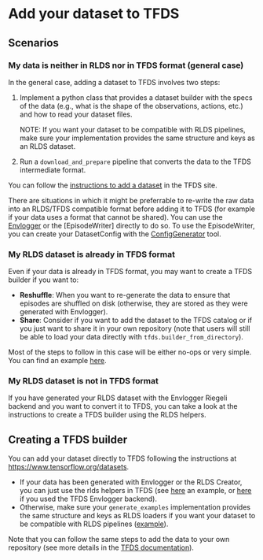 # Add your dataset to TFDS

## Scenarios

### My data is neither in RLDS nor in TFDS format (general case)

In the general case, adding a dataset to TFDS involves two steps:

1.  Implement a python class that provides a dataset builder with the specs of
    the data (e.g., what is the shape of the observations, actions, etc.) and
    how to read your dataset files.

    NOTE: If you want your dataset to be compatible with RLDS pipelines, make
    sure your implementation provides the same structure and keys as an RLDS
    dataset.

2.  Run a `download_and_prepare` pipeline that converts the data to the TFDS
    intermediate format.

You can follow the [instructions to add a dataset] in the TFDS site.

There are situations in which it might be preferrable to re-write the raw data
into an RLDS/TFDS compatible format before adding it to TFDS (for example if
your data uses a format that cannot be shared). You can use the [Envlogger] or
the [EpisodeWriter] directly to do so. To use the EpisodeWriter, you can create
your DatasetConfig with the [ConfigGenerator] tool.

[instructions to add a dataset]: https://www.tensorflow.org/datasets/add_dataset?hl=en
[EpisodeWiter]: https://github.com/google-research/rlds/blob/main/rlds/tfds/episode_writer.py
[Envlogger]:https://github.com/google-research/rlds#how-to-create-a-dataset
[ConfigGenerator]: https://github.com/google-research/rlds/blob/main/rlds/tfds/config_generator.py

### My RLDS dataset is already in TFDS format

Even if your data is already in TFDS format, you may want to create a TFDS
builder if you want to:

*   **Reshuffle**: When you want to re-generate the data to ensure that episodes
    are shuffled on disk (otherwise, they are stored as they were generated with
    Envlogger).
*   **Share**: Consider if you want to add the dataset to the TFDS catalog or if
    you just want to share it in your own repository (note that users will still
    be able to load your data directly with `tfds.builder_from_directory`).

Most of the steps to follow in this case will be either no-ops or very simple.
You can find an example
[here](https://www.tensorflow.org/datasets/catalog/mt_opt).

### My RLDS dataset is not in TFDS format

If you have generated your RLDS dataset with the Envlogger Riegeli backend and
you want to convert it to TFDS, you can take a look at the instructions to
create a TFDS builder using the RLDS helpers.

## Creating a TFDS builder

You can add your dataset directly to TFDS
following the instructions at https://www.tensorflow.org/datasets.

* If your data has been generated with Envlogger or the RLDS Creator, you can just use the rlds helpers in TFDS (see [here](https://github.com/tensorflow/datasets/blob/master/tensorflow_datasets/rlds/robosuite_panda_pick_place_can/robosuite_panda_pick_place_can.py) an example, or
    [here](https://github.com/tensorflow/datasets/blob/master/tensorflow_datasets/robotics/mt_opt/mt_opy.py)
    if you used the TFDS Envlogger backend).
* Otherwise, make sure your `generate_examples` implementation provides the same structure
  and keys as RLDS loaders if you want your dataset to be compatible with RLDS
  pipelines
  ([example](https://github.com/tensorflow/datasets/blob/master/tensorflow_datasets/d4rl/dataset_utils.py)).


Note that you can follow the same steps to add the data to your own repository
(see more details in the [TFDS documentation](https://www.tensorflow.org/datasets/add_dataset?hl=en)).
